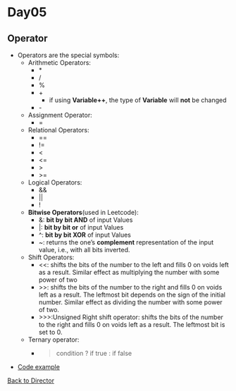 Day05
===

Operator
---
* Operators are the special symbols:
  * Arithmetic Operators:
    * \*
    * /
    * %
    * \+
      * if using **Variable++**, the type of **Variable** will **not** be changed
    * \-
  * Assignment Operator:
    * =
  * Relational Operators:
    * ==
    * !=
    * <
    * <=
    * \>
    * \>=
  * Logical Operators:
    * &&
    * ||
    * !
  * **Bitwise Operators**(used in Leetcode):
    * &: **bit by bit AND** of input Values
    * |: **bit by bit or** of input Values
    * ^: **bit by bit XOR** of input Values
    * ~: returns the one’s **complement** representation of the input value, i.e., with all bits inverted.
  * Shift Operators:
    * <<: shifts the bits of the number to the left and fills 0 on voids left as a result. Similar effect as multiplying the number with some power of two
    * \>>: shifts the bits of the number to the right and fills 0 on voids left as a result. The leftmost bit depends on the sign of the initial number. Similar effect as dividing the number with some power of two.
    * \>>>:Unsigned Right shift operator: shifts the bits of the number to the right and fills 0 on voids left as a result. The leftmost bit is set to 0.
  * Ternary operator:
    * > condition ? if true : if false
* [Code example](../Codes/OperatorTest.java)

[Back to Director](https://github.com/WestbrookYuan/Java-Learning/)